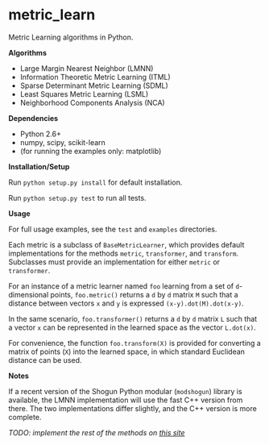 # metric_learn

Metric Learning algorithms in Python.

**Algorithms**

 * Large Margin Nearest Neighbor (LMNN)
 * Information Theoretic Metric Learning (ITML)
 * Sparse Determinant Metric Learning (SDML)
 * Least Squares Metric Learning (LSML)
 * Neighborhood Components Analysis (NCA)

**Dependencies**

 * Python 2.6+
 * numpy, scipy, scikit-learn
 * (for running the examples only: matplotlib)

**Installation/Setup**

Run `python setup.py install` for default installation.

Run `python setup.py test` to run all tests.

**Usage**

For full usage examples, see the `test` and `examples` directories.

Each metric is a subclass of `BaseMetricLearner`,
which provides default implementations for the methods
`metric`, `transformer`, and `transform`.
Subclasses must provide an implementation for either `metric` or `transformer`.

For an instance of a metric learner named `foo` learning from a set of `d`-dimensional points,
`foo.metric()` returns a `d` by `d` matrix `M` such that a distance between vectors `x` and `y` is
expressed `(x-y).dot(M).dot(x-y)`.

In the same scenario, `foo.transformer()` returns a `d` by `d` matrix `L` such that a vector `x`
can be represented in the learned space as the vector `L.dot(x)`.

For convenience, the function `foo.transform(X)` is provided for converting a matrix of points (`X`)
into the learned space, in which standard Euclidean distance can be used.

**Notes**

If a recent version of the Shogun Python modular (`modshogun`) library is available,
the LMNN implementation will use the fast C++ version from there.
The two implementations differ slightly, and the C++ version is more complete.

*TODO: implement the rest of the methods on
[this site](http://www.cs.cmu.edu/~liuy/distlearn.htm)*
